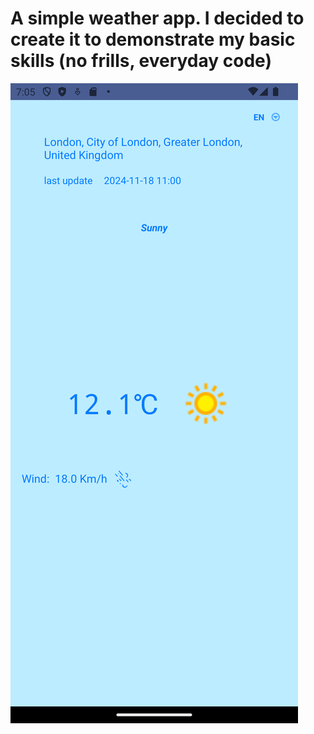 # A simple weather app. I decided to create it to demonstrate my basic skills (no frills, everyday code)
![screenshot](screenshot.png)
